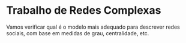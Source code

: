 # Trabalho de Redes Complexas
 Vamos verificar qual é o modelo mais adequado para descrever redes sociais, com base em medidas de grau, centralidade, etc.
